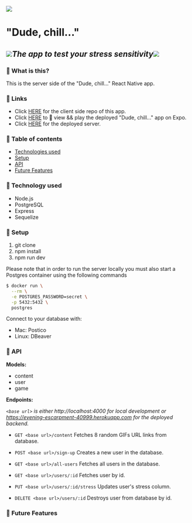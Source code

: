 ![](https://emojis.slackmojis.com/emojis/images/1542340471/4979/thinking.gif?1542340471) 
# **"Dude, chill..."**

## ![](https://emojis.slackmojis.com/emojis/images/1450319446/49/fireball.gif?1450319446)*The app to test your stress sensitivity*![](https://emojis.slackmojis.com/emojis/images/1450319446/49/fireball.gif?1450319446)

### :pushpin: What is this?
This is the server side of the "Dude, chill..." React Native app.

### :pushpin: Links
* Click [HERE](https://github.com/JetskevdWouden/dude_chill_native) for the client side repo of this app.
* Click [HERE](https://expo.io/@jetskevdwouden/dude_chill_) to :eyes: view && play the deployed "Dude, chill..." app on Expo.
* Click [HERE](https://evening-escarpment-40999.herokuapp.com) for the deployed server.

### :pushpin: Table of contents
* [Technologies used](#technologies-used)
* [Setup](#setup)
* [API](#api)
* [Future Features](#future-features)

### :pushpin: Technology used
* Node.js
* PostgreSQL
* Express
* Sequelize

### :pushpin: Setup

1. git clone
2. npm install
3. npm run dev

Please note that in order to run the server locally you must also start a Postgres container
using the following commands
```bash
$ docker run \
  --rm \
  -e POSTGRES_PASSWORD=secret \
  -p 5432:5432 \
  postgres
```
Connect to your database with:
* Mac: Postico
* Linux: DBeaver

### :pushpin: API
**Models:**

* content
* user
* game

**Endpoints:**

*`<base url>` is either http://localhost:4000 for local development or https://evening-escarpment-40999.herokuapp.com for the deployed backend.*

* `GET <base url>/content`
Fetches 8 random GIFs URL links from database.

* `POST <base url>/sign-up` 
Creates a new user in the database.

* `GET <base url>/all-users`
Fetches all users in the database.

* `GET <base url>/users/:id`
Fetches user by id.

* `PUT <base url>/users/:id/stress`
Updates user's stress column.

* `DELETE <base url>/users/:id`
Destroys user from database by id.

### :pushpin: Future Features



